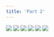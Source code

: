 ```yaml
---
title: 'Part 2'
---
```


![](/images/shell/part-2/shell13.jpg)
![](/images/shell/part-2/shell14.jpg)
![](/images/shell/part-2/shell15.jpg)
![](/images/shell/part-2/shell16.jpg)
![](/images/shell/part-2/shell17.jpg)
![](/images/shell/part-2/shell18.jpg)